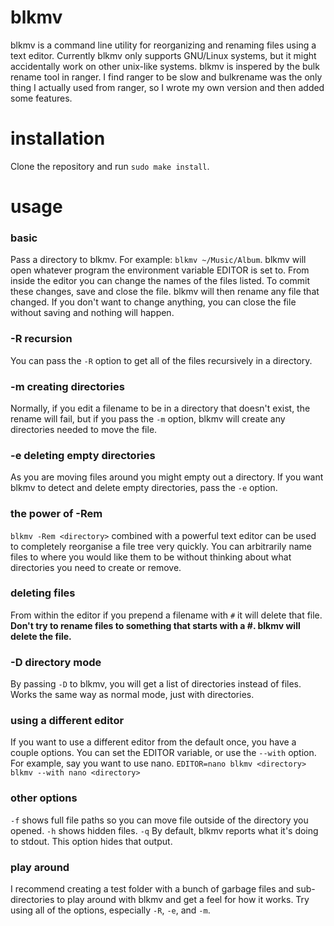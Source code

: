 # blkmv
blkmv is a command line utility for reorganizing and renaming files using a text editor. Currently blkmv only supports GNU/Linux systems, but it might accidentally work on other unix-like systems. blkmv is inspered by the bulk rename tool in ranger. I find ranger to be slow and bulkrename was the only thing I actually used from ranger, so I wrote my own version and then added some features.

# installation
Clone the repository and run `sudo make install`.

# usage
### basic
Pass a directory to blkmv. For example: `blkmv ~/Music/Album`. blkmv will open whatever program the environment variable EDITOR is set to. From inside the editor you can change the names of the files listed. To commit these changes, save and close the file. blkmv will then rename any file that changed. If you don't want to change anything, you can close the file without saving and nothing will happen.

### -R recursion
You can pass the `-R` option to get all of the files recursively in a directory.

### -m creating directories
Normally, if you edit a filename to be in a directory that doesn't exist, the rename will fail, but if you pass the `-m` option, blkmv will create any directories needed to move the file.

### -e deleting empty directories
As you are moving files around you might empty out a directory. If you want blkmv to detect and delete empty directories, pass the `-e` option.

### the power of -Rem
`blkmv -Rem <directory>` combined with a powerful text editor can be used to completely reorganise a file tree very quickly. You can arbitrarily name files to where you would like them to be without thinking about what directories you need to create or remove.

### deleting files
From within the editor if you prepend a filename with `#` it will delete that file. **Don't try to rename files to something that starts with a #. blkmv will delete the file.**

### -D directory mode
By passing `-D` to blkmv, you will get a list of directories instead of files. Works the same way as normal mode, just with directories.

### using a different editor
If you want to use a different editor from the default once, you have a couple options. You can set the EDITOR variable, or use the `--with` option.
For example, say you want to use nano. 
`EDITOR=nano blkmv <directory>`
`blkmv --with nano <directory>`

### other options
`-f` shows full file paths so you can move file outside of the directory you opened.
`-h` shows hidden files.
`-q` By default, blkmv reports what it's doing to stdout. This option hides that output.

### play around
I recommend creating a test folder with a bunch of garbage files and sub-directories to play around with blkmv and get a feel for how it works. Try using all of the options, especially `-R`, `-e`, and `-m`.
